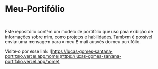 # Meu-Portifólio

<br>

Este repositório contém um modelo de portifólio que uso para exibição de informações sobre mim, como projetos e habilidades. Também é possível enviar uma mensagem para o meu E-mail através do meu portifólio.

Visite-o por esse link: ![https://lucas-gomes-santana-portifolio.vercel.app/home](https://lucas-gomes-santana-portifolio.vercel.app/home)
